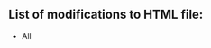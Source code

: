 ## List of modifications to HTML file:

* All <style> elements moved to <head>. Type attribute added.
* Type attribute added to all <script> elements.
* <meta name="description"...> moved inside <head>.
* <noscript> element moved to body as iframe is invalid in <head>. Opening and closing tags fixed.


## Best practices suggestions:

Remove all inline style and script declarations and have these on seperate .css and .js files respectively.


## Preformance suggestions:

Add defer attribute to JavaScript file invocations. If for example the content of shadowbox.js is very large it will take a long time for any content to be displayed. Adding defer attribute allows the page content to displayed before the JavaScript files are loaded.
Also it would be good if these external files were minified.